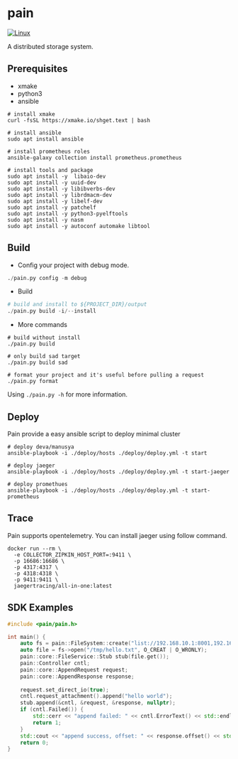 # pain
[![Linux](https://github.com/ivanallen/pain/actions/workflows/ubuntu.yml/badge.svg)](https://github.com/ivanallen/pain/actions/workflows/ubuntu.yml)

A distributed storage system.


## Prerequisites

- xmake
- python3
- ansible

```
# install xmake
curl -fsSL https://xmake.io/shget.text | bash

# install ansible
sudo apt install ansible

# install prometheus roles
ansible-galaxy collection install prometheus.prometheus

# install tools and package
sudo apt install -y  libaio-dev
sudo apt install -y uuid-dev
sudo apt install -y libibverbs-dev
sudo apt install -y librdmacm-dev
sudo apt install -y libelf-dev
sudo apt install -y patchelf
sudo apt install -y python3-pyelftools
sudo apt install -y nasm
sudo apt install -y autoconf automake libtool
```

## Build

- Config your project with debug mode.

```py
./pain.py config -m debug
```

- Build

```py
# build and install to ${PROJECT_DIR}/output
./pain.py build -i/--install
```

- More commands

```
# build without install
./pain.py build

# only build sad target
./pain.py build sad

# format your project and it's useful before pulling a request
./pain.py format
```

Using `./pain.py -h` for more information.

## Deploy

Pain provide a easy ansible script to deploy minimal cluster

```
# deploy deva/manusya
ansible-playbook -i ./deploy/hosts ./deploy/deploy.yml -t start

# deploy jaeger
ansible-playbook -i ./deploy/hosts ./deploy/deploy.yml -t start-jaeger

# deploy promethues
ansible-playbook -i ./deploy/hosts ./deploy/deploy.yml -t start-prometheus
```

## Trace

Pain supports opentelemetry. You can install jaeger using follow command.

```
docker run --rm \
  -e COLLECTOR_ZIPKIN_HOST_PORT=:9411 \
  -p 16686:16686 \
  -p 4317:4317 \
  -p 4318:4318 \
  -p 9411:9411 \
  jaegertracing/all-in-one:latest
```

## SDK Examples

```c++
#include <pain/pain.h>

int main() {
    auto fs = pain::FileSystem::create("list://192.168.10.1:8001,192.168.10.2:8001,192.168.10.3:8001");
    auto file = fs->open("/tmp/hello.txt", O_CREAT | O_WRONLY);
    pain::core::FileService::Stub stub(file.get());
    pain::Controller cntl;
    pain::core::AppendRequest request;
    pain::core::AppendResponse response;
    
    request.set_direct_io(true);
    cntl.request_attachment().append("hello world");
    stub.append(&cntl, &request, &response, nullptr);
    if (cntl.Failed()) {
        std::cerr << "append failed: " << cntl.ErrorText() << std::endl;
        return 1;
    }
    std::cout << "append success, offset: " << response.offset() << std::endl;
    return 0;
}
```
